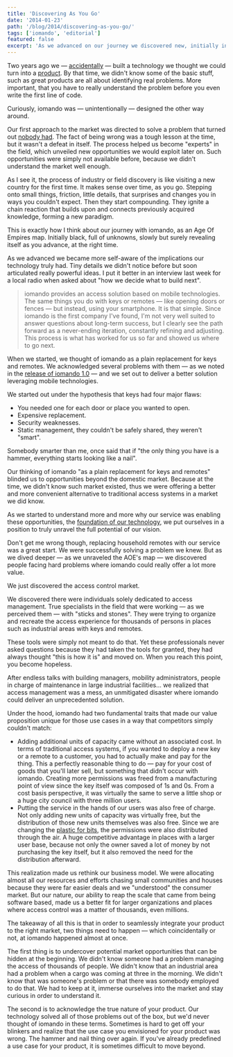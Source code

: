 ```yaml
---
title: 'Discovering As You Go'
date: '2014-01-23'
path: '/blog/2014/discovering-as-you-go/'
tags: ['iomando', 'editorial']
featured: false
excerpt: 'As we advanced on our journey we discovered new, initially invisible markets to serve, where our product was a better fit. The hardest part though was acknowledging that our initial product ideas were not optimal.'
---
```


Two years ago we — [accidentally](/blog/2013/iomando-prologue) — built a technology we thought we could turn into a [product](/blog/2013/iomando-10). By that time, we didn't know some of the basic stuff, such as great products are all about identifying real problems. More important, that you have to really understand the problem before you even write the first line of code.

Curiously, iomando was — unintentionally — designed the other way around.

Our first approach to the market was directed to solve a problem that turned out [nobody had](/blog/2013/pivoting-iomando). The fact of being wrong was a tough lesson at the time, but it wasn't a defeat in itself. The process helped us become "experts" in the field, which unveiled new opportunities we would exploit later on. Such opportunities were simply not available before, because we didn't understand the market well enough.

As I see it, the process of industry or field discovery is like visiting a new country for the first time. It makes sense over time, as you go. Stepping onto small things, friction, little details, that surprises and changes you in ways you couldn't expect. Then they start compounding. They ignite a chain reaction that builds upon and connects previously acquired knowledge, forming a new paradigm.

This is exactly how I think about our journey with iomando, as an Age Of Empires map. Initially black, full of unknowns, slowly but surely revealing itself as you advance, at the right time.

As we advanced we became more self-aware of the implications our technology truly had. Tiny details we didn't notice before but soon articulated really powerful ideas. I put it better in an interview last week for a local radio when asked about "how we decide what to build next".

> iomando provides an access solution based on mobile technologies. The same things you do with keys or remotes — like opening doors or fences — but instead, using your smartphone. It is that simple. Since iomando is the first company I've found, I'm not very well suited to answer questions about long-term success, but I clearly see the path forward as a never-ending iteration, constantly refining and adjusting. This process is what has worked for us so far and showed us where to go next.

When we started, we thought of iomando as a plain replacement for keys and remotes. We acknowledged several problems with them — as we noted in the [release of iomando 1.0](/blog/2013/iomando-10) — and we set out to deliver a better solution leveraging mobile technologies.

We started out under the hypothesis that keys had four major flaws:

- You needed one for each door or place you wanted to open.
- Expensive replacement.
- Security weaknesses.
- Static management, they couldn't be safely shared, they weren't "smart".

Somebody smarter than me, once said that if "the only thing you have is a hammer, everything starts looking like a nail".

Our thinking of iomando "as a plain replacement for keys and remotes" blinded us to opportunities beyond the domestic market. Because at the time, we didn't know such market existed, thus we were offering a better and more convenient alternative to traditional access systems in a market we did know.

As we started to understand more and more why our service was enabling these opportunities, the [foundation of our technology](/blog/2013/betting-on-cellular), we put ourselves in a position to truly unravel the full potential of our vision.

Don't get me wrong though, replacing household remotes with our service was a great start. We were successfully solving a problem we knew. But as we dived deeper — as we unraveled the AOE's map — we discovered people facing hard problems where iomando could really offer a lot more value.

We just discovered the access control market.

We discovered there were individuals solely dedicated to access management. True specialists in the field that were working — as we perceived them — with "sticks and stones". They were trying to organize and recreate the access experience for thousands of persons in places such as industrial areas with keys and remotes.

These tools were simply not meant to do that. Yet these professionals never asked questions because they had taken the tools for granted, they had always thought "this is how it is" and moved on. When you reach this point, you become hopeless.

After endless talks with building managers, mobility administrators, people in charge of maintenance in large industrial facilities… we realized that access management was a mess, an unmitigated disaster where iomando could deliver an unprecedented solution.

Under the hood, iomando had two fundamental traits that made our value proposition unique for those use cases in a way that competitors simply couldn't match:

- Adding additional units of capacity came without an associated cost. In terms of traditional access systems, if you wanted to deploy a new key or a remote to a customer, you had to actually make and pay for the thing. This a perfectly reasonable thing to do — pay for your cost of goods that you'll later sell, but something that didn't occur with iomando. Creating more permissions was freed from a manufacturing point of view since the key itself was composed of 1s and 0s. From a cost basis perspective, it was virtually the same to serve a little shop or a huge city council with three million users.
- Putting the service in the hands of our users was also free of charge. Not only adding new units of capacity was virtually free, but the distribution of those new units themselves was also free. Since we are changing the [plastic for bits](/blog/2014/plastic-for-bits), the permissions were also distributed through the air. A huge competitive advantage in places with a larger user base, because not only the owner saved a lot of money by not purchasing the key itself, but it also removed the need for the distribution afterward.

This realization made us rethink our business model. We were allocating almost all our resources and efforts chasing small communities and houses because they were far easier deals and we "understood" the consumer market. But our nature, our ability to reap the scale that came from being software based, made us a better fit for larger organizations and places where access control was a matter of thousands, even millions.

The takeaway of all this is that in order to seamlessly integrate your product to the right market, two things need to happen — which coincidentally or not, at iomando happened almost at once.

The first thing is to undercover potential market opportunities that can be hidden at the beginning. We didn't know someone had a problem managing the access of thousands of people. We didn't know that an industrial area had a problem when a cargo was coming at three in the morning. We didn't know that was someone's problem or that there was somebody employed to do that. We had to keep at it, immerse ourselves into the market and stay curious in order to understand it.

The second is to acknowledge the true nature of your product. Our technology solved all of those problems out of the box, but we'd never thought of iomando in these terms. Sometimes is hard to get off your blinkers and realize that the use case you envisioned for your product was wrong. The hammer and nail thing over again. If you've already predefined a use case for your product, it is sometimes difficult to move beyond.
